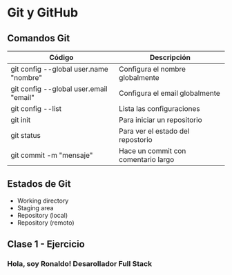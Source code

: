 # Git y GitHub

## Comandos Git

| Código                                 | Descripción                         |
| -------------------------------------- | ----------------------------------- |
| git config --global user.name "nombre" | Configura el nombre globalmente     |
| git config --global user.email "email" | Configura el email globalmente      |
| git config --list                      | Lista las configuraciones           |
| git init                               | Para iniciar un repositorio         |
| git status                             | Para ver el estado del repostorio   |
| git commit -m "mensaje"                | Hace un commit con comentario largo |

## Estados de Git

- Working directory
- Staging area
- Repository (local)
- Repository (remoto)

## Clase 1 - Ejercicio

### Hola, soy Ronaldo! Desarollador Full Stack
